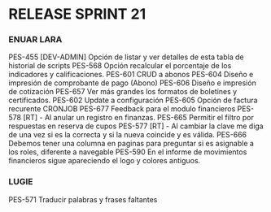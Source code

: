 # RELEASE SPRINT 21
### ENUAR LARA
PES-455 [DEV-ADMIN] Opción de listar y ver detalles de esta tabla de historial de scripts
PES-568 Opción recalcular el porcentaje de los indicadores y calificaciones.
PES-601 CRUD a abonos
PES-604 Diseño e impresión de comprobante de pago (Abono)
PES-606 Diseño e impresión de cotización
PES-657 Ver más grandes los formatos de boletines y certificados.
PES-602 Update a configuración
PES-605 Opción de factura recurente CRONJOB
PES-677 Feedback para el modulo financieros
PES-578 [RT] - Al anular un registro en finanzas.
PES-665 Permitir el filtro por respuestas en reserva de cupos
PES-577 [RT] - Al cambiar la clave me diga de una vez si es la correcta y si la nueva coincide y es válida.
PES-666 Debemos tener una columna en paginas para preguntar si es asignable a los roles, diferente a navegable
PES-590 En el informe de movimientos financieros sigue apareciendo el logo y colores antiguos.

### LUGIE
PES-571 Traducir palabras y frases faltantes
